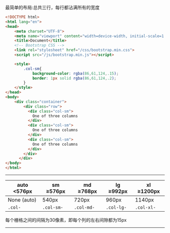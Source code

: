 最简单的布局:总共三行，每行都沾满所有的宽度

```html
<!DOCTYPE html>
<html lang="en">
<head>
    <meta charset="UTF-8">
    <meta name="viewport" content="width=device-width, initial-scale=1.0">
    <title>Document</title>
    <!-- Bootstrap CSS -->
    <link rel="stylesheet" href="/css/bootstrap.min.css">
    <script src="/js/bootstrap.min.js"></script>

    <style>
        .col-sm{
            background-color: rgba(86,61,124,.15);
            border: 1px solid rgba(86,61,124,.2);
        }
    </style>
</head>
<body>
    <div class="container">
        <div class="row">
          <div class="col-sm">
            One of three columns
          </div>
          <div class="col-sm">
            One of three columns
          </div>
          <div class="col-sm">
            One of three columns
          </div>
        </div>
      </div>
</body>
</html>
```

---

| auto <576px | sm ≥576px  | md ≥768px  | lg ≥992px  | xl ≥1200px |
| ----------- | ---------- | ---------- | ---------- | ---------- |
| None (auto) | 540px      | 720px      | 960px      | 1140px     |
| `.col-`     | `.col-sm-` | `.col-md-` | `.col-lg-` | `.col-xl-` |

每个栅格之间的间隔为30像素，即每个列的左右间隙都为15px

---


